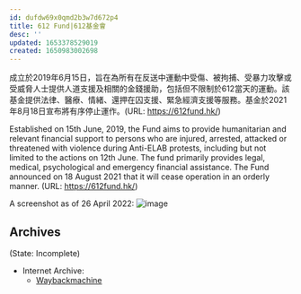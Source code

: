 ```yaml
---
id: dufdw69x0qmd2b3w7d672p4
title: 612 Fund|612基金會
desc: ''
updated: 1653378529019
created: 1650983002698
---
```


成立於2019年6月15日，旨在為所有在反送中運動中受傷、被拘捕、受暴力攻擊或受威脅人士提供人道支援及相關的金錢援助，包括但不限制於612當天的運動。該基金提供法律、醫療、情緒、還押在囚支援、緊急經濟支援等服務。基金於2021年8月18日宣布將有序停止運作。(URL: https://612fund.hk/)

Established on 15th June, 2019, the Fund aims to provide humanitarian and relevant financial support to persons who are injured, arrested, attacked or threatened with violence during Anti-ELAB protests, including but not limited to the actions on 12th June. The fund primarily provides legal, medical, psychological and emergency financial assistance. The Fund announced on 18 August 2021 that it will cease operation in an orderly manner. (URL: https://612fund.hk/)

A screenshot as of 26 April 2022:
![image](https://user-images.githubusercontent.com/103475460/165332748-5ca37d4c-a981-4d24-af7e-b759475df397.png)


## Archives
(State: Incomplete)

- Internet Archive:
    - [Waybackmachine](https://web.archive.org/web/*/http://www.612fund.hk/)
